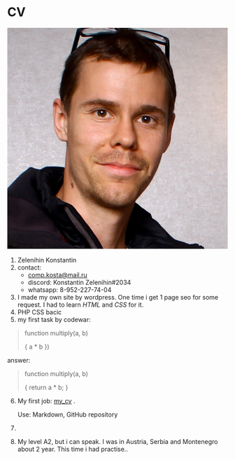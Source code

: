 # CV

![logo](/P3zuVlSh5gE.jpg)

1. Zelenihin Konstantin
2. contact:
   * comp.kosta@mail.ru
   * discord: Konstantin Zelenihin#2034
   * whatsapp: 8-952-227-74-04
3. I made my own site by wordpress. One time i get 1 page seo for some request. I had to learn *HTML* and *CSS* for it. 
4. PHP CSS bacic
5. my first task by codewar:

>function multiply(a, b)
>
>{
>   a * b
>})

answer:

>function multiply(a, b)
>
>{
>  return a * b;
>}





6. My first job: [my_cv](/cv.md) .
   
   Use: Markdown, GitHub repository 


7. 
8. My level A2, but i can speak. I was in Austria, Serbia and Montenegro about 2 year. This time i had practise..

